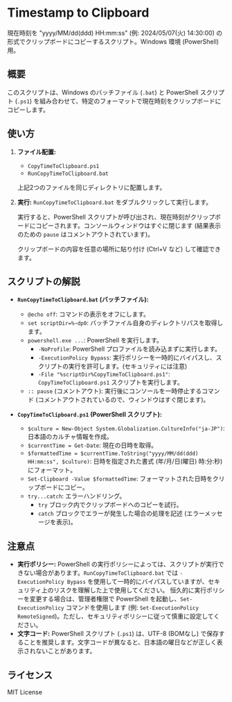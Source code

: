 # Timestamp to Clipboard

現在時刻を "yyyy/MM/dd(ddd) HH:mm:ss" (例: 2024/05/07(火) 14:30:00) の形式でクリップボードにコピーするスクリプト。Windows 環境 (PowerShell) 用。

## 概要

このスクリプトは、Windows のバッチファイル (`.bat`) と PowerShell スクリプト (`.ps1`) を組み合わせて、特定のフォーマットで現在時刻をクリップボードにコピーします。

## 使い方

1.  **ファイル配置:**
    *   `CopyTimeToClipboard.ps1`
    *   `RunCopyTimeToClipboard.bat`

    上記2つのファイルを同じディレクトリに配置します。

2.  **実行:**
    `RunCopyTimeToClipboard.bat` をダブルクリックして実行します。

    実行すると、PowerShell スクリプトが呼び出され、現在時刻がクリップボードにコピーされます。コンソールウィンドウはすぐに閉じます (結果表示のための `pause` はコメントアウトされています)。

    クリップボードの内容を任意の場所に貼り付け (Ctrl+V など) して確認できます。

## スクリプトの解説

*   **`RunCopyTimeToClipboard.bat` (バッチファイル):**
    *   `@echo off`: コマンドの表示をオフにします。
    *   `set scriptDir=%~dp0`:  バッチファイル自身のディレクトリパスを取得します。
    *   `powershell.exe ...`: PowerShell を実行します。
        *   `-NoProfile`:  PowerShell プロファイルを読み込まずに実行します。
        *   `-ExecutionPolicy Bypass`:  実行ポリシーを一時的にバイパスし、スクリプトの実行を許可します。(セキュリティには注意)
        *   `-File "%scriptDir%CopyTimeToClipboard.ps1"`:  `CopyTimeToClipboard.ps1` スクリプトを実行します。
    *   `:: pause` (コメントアウト):  実行後にコンソールを一時停止するコマンド (コメントアウトされているので、ウィンドウはすぐ閉じます)。

*   **`CopyTimeToClipboard.ps1` (PowerShell スクリプト):**
    *   `$culture = New-Object System.Globalization.CultureInfo("ja-JP")`: 日本語のカルチャ情報を作成。
    *   `$currentTime = Get-Date`: 現在の日時を取得。
    *   `$formattedTime = $currentTime.ToString("yyyy/MM/dd(ddd) HH:mm:ss", $culture)`: 日時を指定された書式 (年/月/日(曜日) 時:分:秒) にフォーマット。
    *   `Set-Clipboard -Value $formattedTime`: フォーマットされた日時をクリップボードにコピー。
    *   `try...catch`:  エラーハンドリング。
        *   `try` ブロック内でクリップボードへのコピーを試行。
        *   `catch` ブロックでエラーが発生した場合の処理を記述 (エラーメッセージを表示)。

## 注意点

*   **実行ポリシー:**  PowerShell の実行ポリシーによっては、スクリプトが実行できない場合があります。`RunCopyTimeToClipboard.bat` では `-ExecutionPolicy Bypass` を使用して一時的にバイパスしていますが、セキュリティ上のリスクを理解した上で使用してください。  恒久的に実行ポリシーを変更する場合は、管理者権限で PowerShell を起動し、`Set-ExecutionPolicy` コマンドを使用します (例: `Set-ExecutionPolicy RemoteSigned`)。ただし、セキュリティポリシーに従って慎重に設定してください。
* **文字コード:** PowerShell スクリプト (`.ps1`) は、UTF-8 (BOMなし) で保存することを推奨します。文字コードが異なると、日本語の曜日などが正しく表示されないことがあります。

## ライセンス

MIT License

